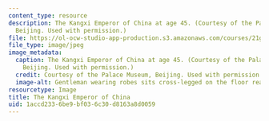 ```yaml
---
content_type: resource
description: The Kangxi Emperor of China at age 45. (Courtesy of the Palace Museum,
  Beijing. Used with permission.)
file: https://ol-ocw-studio-app-production.s3.amazonaws.com/courses/21g-044-classics-of-chinese-literature-fall-2011/1accd2336be9bf036c30d8163a8d0059_21g-044f11.jpg
file_type: image/jpeg
image_metadata:
  caption: The Kangxi Emperor of China at age 45. (Courtesy of the Palace Museum,
    Beijing. Used with permission.)
  credit: Courtesy of the Palace Museum, Beijing. Used with permission.
  image-alt: Gentleman wearing robes sits cross-legged on the floor reading a book.
resourcetype: Image
title: The Kangxi Emperor of China
uid: 1accd233-6be9-bf03-6c30-d8163a8d0059
---
```

